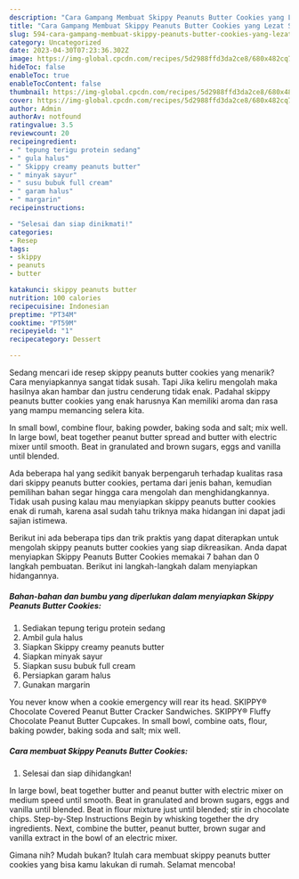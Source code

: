 ```yaml
---
description: "Cara Gampang Membuat Skippy Peanuts Butter Cookies yang Lezat Sekali}"
title: "Cara Gampang Membuat Skippy Peanuts Butter Cookies yang Lezat Sekali}"
slug: 594-cara-gampang-membuat-skippy-peanuts-butter-cookies-yang-lezat-sekali
category: Uncategorized
date: 2023-04-30T07:23:36.302Z
image: https://img-global.cpcdn.com/recipes/5d2988ffd3da2ce8/680x482cq70/skippy-peanuts-butter-cookies-foto-resep-utama.jpg
hideToc: false
enableToc: true
enableTocContent: false
thumbnail: https://img-global.cpcdn.com/recipes/5d2988ffd3da2ce8/680x482cq70/skippy-peanuts-butter-cookies-foto-resep-utama.jpg
cover: https://img-global.cpcdn.com/recipes/5d2988ffd3da2ce8/680x482cq70/skippy-peanuts-butter-cookies-foto-resep-utama.jpg
author: Admin
authorAv: notfound
ratingvalue: 3.5
reviewcount: 20
recipeingredient:
- " tepung terigu protein sedang"
- " gula halus"
- " Skippy creamy peanuts butter"
- " minyak sayur"
- " susu bubuk full cream"
- " garam halus"
- " margarin"
recipeinstructions:

- "Selesai dan siap dinikmati!"
categories:
- Resep
tags:
- skippy
- peanuts
- butter

katakunci: skippy peanuts butter 
nutrition: 100 calories
recipecuisine: Indonesian
preptime: "PT34M"
cooktime: "PT59M"
recipeyield: "1"
recipecategory: Dessert

---
```



Sedang mencari ide resep skippy peanuts butter cookies yang menarik? Cara menyiapkannya sangat tidak susah. Tapi Jika keliru mengolah maka hasilnya akan hambar dan justru cenderung tidak enak. Padahal skippy peanuts butter cookies yang enak harusnya Kan memiliki aroma dan rasa yang mampu memancing selera kita.


In small bowl, combine flour, baking powder, baking soda and salt; mix well. In large bowl, beat together peanut butter spread and butter with electric mixer until smooth. Beat in granulated and brown sugars, eggs and vanilla until blended.

Ada beberapa hal yang sedikit banyak berpengaruh terhadap kualitas rasa dari skippy peanuts butter cookies, pertama dari jenis bahan, kemudian pemilihan bahan segar hingga cara mengolah dan menghidangkannya. Tidak usah pusing kalau mau menyiapkan skippy peanuts butter cookies enak di rumah, karena asal sudah tahu triknya maka hidangan ini dapat jadi sajian istimewa.


Berikut ini ada beberapa tips dan trik praktis yang dapat diterapkan untuk mengolah skippy peanuts butter cookies yang siap dikreasikan. Anda dapat menyiapkan Skippy Peanuts Butter Cookies memakai 7 bahan dan 0 langkah pembuatan. Berikut ini langkah-langkah dalam menyiapkan hidangannya.

<!--inarticleads1-->

##### Bahan-bahan dan bumbu yang diperlukan dalam menyiapkan Skippy Peanuts Butter Cookies:

1. Sediakan  tepung terigu protein sedang
1. Ambil  gula halus
1. Siapkan  Skippy creamy peanuts butter
1. Siapkan  minyak sayur
1. Siapkan  susu bubuk full cream
1. Persiapkan  garam halus
1. Gunakan  margarin


You never know when a cookie emergency will rear its head. SKIPPY® Chocolate Covered Peanut Butter Cracker Sandwiches. SKIPPY® Fluffy Chocolate Peanut Butter Cupcakes. In small bowl, combine oats, flour, baking powder, baking soda and salt; mix well. 

<!--inarticleads2-->

##### Cara membuat Skippy Peanuts Butter Cookies:


1. Selesai dan siap dihidangkan!

In large bowl, beat together butter and peanut butter with electric mixer on medium speed until smooth. Beat in granulated and brown sugars, eggs and vanilla until blended. Beat in flour mixture just until blended; stir in chocolate chips. Step-by-Step Instructions Begin by whisking together the dry ingredients. Next, combine the butter, peanut butter, brown sugar and vanilla extract in the bowl of an electric mixer. 

Gimana nih? Mudah bukan? Itulah cara membuat skippy peanuts butter cookies yang bisa kamu lakukan di rumah. Selamat mencoba!
